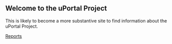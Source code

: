 ## Welcome to the uPortal Project

This is likely to become a more substantive site to find information about the uPortal Project. 

[Reports](./reports)
